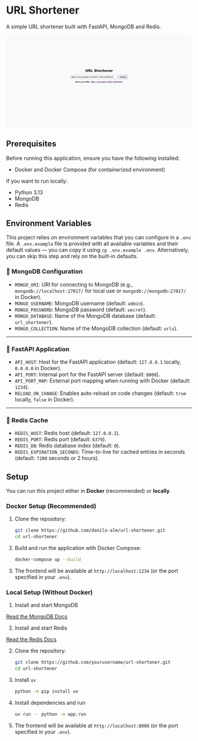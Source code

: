 # URL Shortener

A simple URL shortener built with FastAPI, MongoDB and Redis.

![alt text](docs/_media/preview.png)

## Prerequisites

Before running this application, ensure you have the following installed:

* Docker and Docker Compose (for containerized environment)

If you want to run locally:

* Python 3.13
* MongoDB
* Redis

## Environment Variables

This project relies on environment variables that you can configure in a `.env` file. A `.env.example` file is provided with all available variables and their default values — you can copy it using `cp .env.example .env`. Alternatively, you can skip this step and rely on the built-in defaults.

### 🔗 MongoDB Configuration

* `MONGO_URI`: URI for connecting to MongoDB
  (e.g., `mongodb://localhost:27017/` for local use or `mongodb://mongodb:27017/` in Docker).
* `MONGO_USERNAME`: MongoDB username (default: `admin`).
* `MONGO_PASSWORD`: MongoDB password (default: `secret`).
* `MONGO_DATABASE`: Name of the MongoDB database (default: `url_shortener`).
* `MONGO_COLLECTION`: Name of the MongoDB collection (default: `urls`).

---

### 🚀 FastAPI Application

* `API_HOST`: Host for the FastAPI application
  (default: `127.0.0.1` locally, `0.0.0.0` in Docker).
* `API_PORT`: Internal port for the FastAPI server (default: `8000`).
* `API_PORT_MAP`: External port mapping when running with Docker (default: `1234`).
* `RELOAD_ON_CHANGE`: Enables auto-reload on code changes
  (default: `true` locally, `false` in Docker).

---

### 🧠 Redis Cache

* `REDIS_HOST`: Redis host (default: `127.0.0.1`).
* `REDIS_PORT`: Redis port (default: `6379`).
* `REDIS_DB`: Redis database index (default: `0`).
* `REDIS_EXPIRATION_SECONDS`: Time-to-live for cached entries in seconds
  (default: `7200` seconds or 2 hours).


## Setup

You can run this project either in **Docker** (recommended) or **locally**.

### Docker Setup (Recommended)

1. Clone the repository:

   ```bash
   git clone https://github.com/danilo-alm/url-shortener.git
   cd url-shortener
   ```

2. Build and run the application with Docker Compose:

   ```bash
   docker-compose up --build
   ```

3. The frontend will be available at `http://localhost:1234` (or the port specified in your `.env`).

### Local Setup (Without Docker)

1. Install and start MongoDB

[Read the MongoDB Docs](https://www.mongodb.com/docs/manual/installation/)

2. Install and start Redis

[Read the Redis Docs](https://redis.io/docs/latest/operate/oss_and_stack/install/archive/install-redis/)

2. Clone the repository:

   ```bash
   git clone https://github.com/yourusername/url-shortener.git
   cd url-shortener
   ```

3. Install `uv`
   ```bash
   python -m pip install uv
   ```

4. Install dependencies and run
   ```bash
   uv run -- python -m app.run
   ```

5. The frontend will be available at `http://localhost:8000` (or the port specified in your `.env`).
